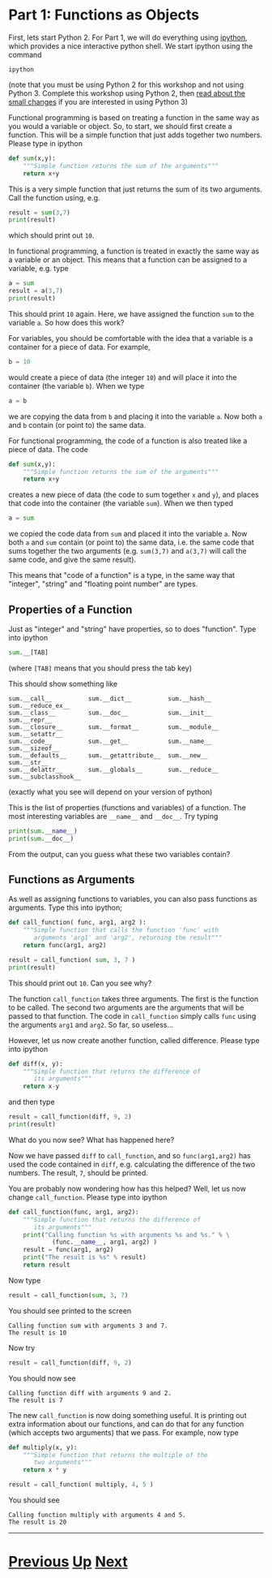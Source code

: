 
# Part 1: Functions as Objects

First, lets start Python 2. For Part 1, we will do everything using
[ipython](http://ipython.org/), which provides a nice interactive python shell.
We start ipython using the command

```
ipython
```

(note that you must be using Python 2 for this workshop and not 
using Python 3. Complete this workshop using Python 2, then 
[read about the small changes](python2to3.md) if you are interested
in using Python 3)

Functional programming is based on treating a function in the same
way as you would a variable or object. So, to start, we should first
create a function. This will be a simple function that just adds
together two numbers. Please type in ipython

```python
def sum(x,y):
    """Simple function returns the sum of the arguments"""
    return x+y
```

This is a very simple function that just returns the sum of its two
arguments. Call the function using, e.g.

```python
result = sum(3,7)
print(result)
```

which should print out `10`.

In functional programming, a function is treated in exactly
the same way as a variable or an object. This means that a function
can be assigned to a variable, e.g. type

```python
a = sum
result = a(3,7)
print(result)
```

This should print `10` again. Here, we have assigned the function `sum`
to the variable `a`. So how does this work?

For variables, you should be comfortable with the idea that a variable
is a container for a piece of data. For example,

```python
b = 10
```

would create a piece of data (the integer `10`) and will place it into
the container (the variable `b`). When we type

```python
a = b
```

we are copying the data from `b` and placing it into the variable `a`.
Now both `a` and `b` contain (or point to) the same data.

For functional programming, the code of a function is also treated
like a piece of data. The code

```python
def sum(x,y):
    """Simple function returns the sum of the arguments"""
    return x+y
```

creates a new piece of data (the code to sum together `x` and `y`), and
places that code into the container (the variable `sum`). When we
then typed

```python
a = sum
```

we copied the code data from `sum` and placed it into the variable `a`.
Now both `a` and `sum` contain (or point to) the same data, i.e. the same
code that sums together the two arguments (e.g. `sum(3,7)` and `a(3,7)`
will call the same code, and give the same result). 

This means that "code of a function" is a type, in the same way that "integer", "string"
and "floating point number" are types.

## Properties of a Function

Just as "integer" and "string" have properties, so to does "function".
Type into ipython

```python
sum.__[TAB]
```

(where `[TAB]` means that you should press the tab key)

This should show something like

```
sum.__call__          sum.__dict__          sum.__hash__          sum.__reduce_ex__
sum.__class__         sum.__doc__           sum.__init__          sum.__repr__
sum.__closure__       sum.__format__        sum.__module__        sum.__setattr__
sum.__code__          sum.__get__           sum.__name__          sum.__sizeof__
sum.__defaults__      sum.__getattribute__  sum.__new__           sum.__str__
sum.__delattr__       sum.__globals__       sum.__reduce__        sum.__subclasshook__
```

(exactly what you see will depend on your version of python)

This is the list of properties (functions and variables) of a function. The most 
interesting variables are `__name__` and `__doc__`. Try typing

```python
print(sum.__name__)
print(sum.__doc__)
```

From the output, can you guess what these two variables contain?

## Functions as Arguments

As well as assigning functions to variables, you can also pass functions
as arguments. Type this into ipython;

```python
def call_function( func, arg1, arg2 ):
    """Simple function that calls the function 'func' with  
       arguments 'arg1' and 'arg2', returning the result"""
    return func(arg1, arg2)

result = call_function( sum, 3, 7 )
print(result)
```

This should print out `10`. Can you see why?

The function `call_function` takes three arguments. The first
is the function to be called. The second two arguments are
the arguments that will be passed to that function. The
code in `call_function` simply calls `func` using the
arguments `arg1` and `arg2`. So far, so useless...

However, let us now create another function, called difference.
Please type into ipython

```python
def diff(x, y):
    """Simple function that returns the difference of
       its arguments"""
    return x-y
```

and then type

```python
result = call_function(diff, 9, 2)
print(result)
```

What do you now see? What has happened here?

Now we have passed `diff` to `call_function`,
and so `func(arg1,arg2)` has used the code contained
in `diff`, e.g. calculating the difference of the
two numbers. The result, `7`, should be printed.

You are probably now wondering how has this helped? Well, 
let us now change `call_function`. Please type into ipython

```python
def call_function(func, arg1, arg2):
    """Simple function that returns the difference of
       its arguments"""
    print("Calling function %s with arguments %s and %s." % \
            (func.__name__, arg1, arg2) )
    result = func(arg1, arg2)
    print("The result is %s" % result)
    return result
```

Now type

```python
result = call_function(sum, 3, 7)
```

You should see printed to the screen

```
Calling function sum with arguments 3 and 7.
The result is 10
```

Now try

```python
result = call_function(diff, 9, 2)
```

You should now see

```
Calling function diff with arguments 9 and 2.
The result is 7
```

The new `call_function` is now doing something useful. It is 
printing out extra information about our functions, and can
do that for any function (which accepts two arguments) that
we pass. For example, now type

```python
def multiply(x, y):
    """Simple function that returns the multiple of the
       two arguments"""
    return x * y

result = call_function( multiply, 4, 5 )
```

You should see

```
Calling function multiply with arguments 4 and 5.
The result is 20
```

***

# [Previous](part1.md) [Up](part1.md) [Next](map.md)  
